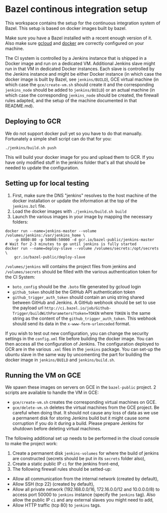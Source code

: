 # Bazel continous integration setup

This workspace contains the setup for the continuous integration
system of Bazel. This setup is based on docker images built by bazel.

Make sure you have a Bazel installed with a recent enough version of
it. Also make sure [gcloud](https://cloud.google.com/sdk/) and
[docker](https://www.docker.com) are correctly configured on your
machine.

The CI system is controlled by a Jenkins instance that is shipped in a
Docker image and run on a dedicated VM. Additional Jenkins slave might
run in that VM in dedicated Docker instances. Each slave is
controlled by the Jenkins instance and might be either Docker
instance (in which case the docker image is built by Bazel, see
`jenkins/BUILD`), GCE virtual machine (in which case the
`gce/create-vm.sh` should create it and the corresponding
`jenkins_node` should be added to `jenkins/BUILD`) or an actual machine
(in which case the corresponding `jenkins_node` should be created, the
firewall rules adapted, and the setup of the machine documented in
that README.md).

## Deploying to GCR

We do not support docker pull yet so you have to do that manually.
Fortunately a simple shell script can do that for you:

```
./jenkins/build.sh push
```

This will build your docker image for you and upload them to GCR. If
you have only modified stuff in the jenkins folder that's all that
should be needed to update the configuration.

## Setting up for local testing

 1. First, make sure the DNS "jenkins" resolves to the host machine of
    the docker installation or update the information at the top of
    the `jenkins.bzl` file.
 2. Load the docker images with `./jenkins/build.sh build`
 3. Launch the various images in your image by mapping the
    necessary folders:

```
docker run --name=jenkins-master --volume /volumes/jenkins:/var/jenkins_home \
    -p 8080:80 -p 50000:50000 -d gcr.io/bazel-public/jenkins-master
# Wait for 2-3 minutes to go until jenkins is fully started
docker run --name=deploy-slave --volume /volumes/secrets:/opt/secrets \
    gcr.io/bazel-public/deploy-slave
```

`/volumes/jenkins` will contains the project files from jenkins and
`/volumes/secrets` should be filled with the various authentication
token for the CI System: 

 - `boto_config` should be the `.boto` file generated by gcloud login
 - `github_token` should be the GitHub API authentication token
 - `github_trigger_auth_token` should contain an uniq string shared
    between GitHub and Jenkins. A GitHub webhook should be set to use
    the payload url
    `http://ci.bazel.io/job/Github-Trigger/buildWithParameters?token=TOKEN`
    where `TOKEN` is the same string as the content of the
    `github_trigger_auth_token`. This webhook should send its data in
    the `x-www-form-urlencoded` format.

If you wish to test out new configuration, you can change the security
settings in the `config.xml` file before building the docker
image. You can then access all the configuration of Jenkins. The
configuration deployed to GCR are in the various `.xml` files in the
`jenkins` package. You can set-up the ubuntu slave in the same way by
uncomenting the part for building the docker image in `jenkins/BUILD`
and `jenkins/build.sh`.

## Running the VM on GCE

We spawn these images on servers on GCE in the `bazel-public` project.
2 scripts are available to handle the VM in GCE:

 - `gce/create-vm.sh` creates the corresponding virtual machines on
   GCE.
 - `gce/delete-vm.sh` deletes the virtual machines from the GCE
   project. Be careful when doing that. It should not cause any loss
   of data as we use a permanent disk for storing Jenkins build but it
   might cause some corruption if you do it during a build. Please
   prepare Jenkins for shutdown before deleting virtual machines.

The following additional set up needs to be performed in the cloud
console to make the project work:

 1. Create a permanent disk `jenkins-volumes` for where the build of
    jenkins are constructed (secrets should be put in its `secrets`
    folder also),
 2. Create a static public IP `ci` for the jenkins front-end,
 3. The following firewall rules should be setted-up:
   - Allow all communication from the internal network (created by
     default),
   - Allow SSH (tcp 22) (created by default),
   - Allow all private network (192.168.0.0/16, 172.16.0.0/12 and
     10.0.0.0/8) to access port 50000 to `jenkins` instance (specify
     the `jenkins` tag). Also allow the public IP `ci` and any
     external slaves you might need to add,
   - Allow HTTP traffic (tcp 80) to `jenkins` tags.
